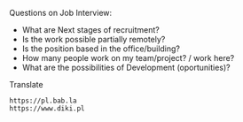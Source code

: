Questions on Job Interview:

- What are Next stages of recruitment?
- Is the work possible partially remotely?
- Is the position based in the office/building?
- How many people work on my team/project? / work here?
- What are the possibilities of Development (oportunities)?


Translate
```
https://pl.bab.la
https://www.diki.pl
```
